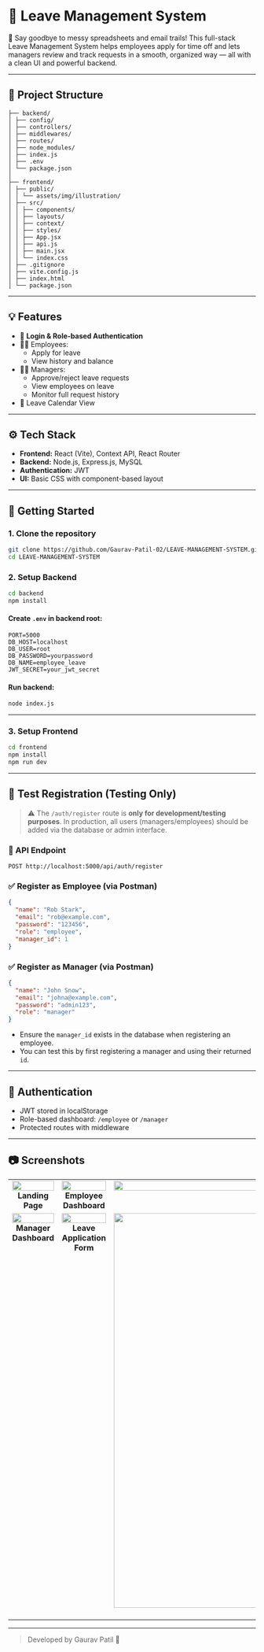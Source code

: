 # 🏢 Leave Management System

💼 Say goodbye to messy spreadsheets and email trails! This full-stack Leave Management System helps employees apply for time off and lets managers review and track requests in a smooth, organized way — all with a clean UI and powerful backend.

---

## 📁 Project Structure

```
├── backend/
│ ├── config/
│ ├── controllers/
│ ├── middlewares/
│ ├── routes/
│ ├── node_modules/
│ ├── index.js
│ ├── .env
│ └── package.json
│
├── frontend/
│ ├── public/
│ │ └── assets/img/illustration/
│ ├── src/
│ │ ├── components/
│ │ ├── layouts/
│ │ ├── context/
│ │ ├── styles/
│ │ ├── App.jsx
│ │ ├── api.js
│ │ ├── main.jsx
│ │ └── index.css
│ ├── .gitignore
│ ├── vite.config.js
│ ├── index.html
│ └── package.json
```

---

## 💡 Features

- 🔐 **Login & Role-based Authentication**
- 🙋‍♂️ Employees:
  - Apply for leave
  - View history and balance
- 🧑‍💼 Managers:
  - Approve/reject leave requests
  - View employees on leave
  - Monitor full request history
- 📆 Leave Calendar View

---

## ⚙️ Tech Stack

- **Frontend:** React (Vite), Context API, React Router
- **Backend:** Node.js, Express.js, MySQL
- **Authentication:** JWT
- **UI:** Basic CSS with component-based layout

---

## 🚀 Getting Started

### 1. Clone the repository

```bash
git clone https://github.com/Gaurav-Patil-02/LEAVE-MANAGEMENT-SYSTEM.git
cd LEAVE-MANAGEMENT-SYSTEM
```

### 2. Setup Backend

```bash
cd backend
npm install
```

#### Create `.env` in backend root:

```env
PORT=5000
DB_HOST=localhost
DB_USER=root
DB_PASSWORD=yourpassword
DB_NAME=employee_leave
JWT_SECRET=your_jwt_secret
```

#### Run backend:

```bash
node index.js
```

---

### 3. Setup Frontend

```bash
cd frontend
npm install
npm run dev
```

---

## 🧪 Test Registration (Testing Only)

> ⚠️ The `/auth/register` route is **only for development/testing purposes**. In production, all users (managers/employees) should be added via the database or admin interface.

### 🔗 API Endpoint

```
POST http://localhost:5000/api/auth/register
```

### ✅ Register as Employee (via Postman)

```json
{
  "name": "Rob Stark",
  "email": "rob@example.com",
  "password": "123456",
  "role": "employee",
  "manager_id": 1
}
```

### ✅ Register as Manager (via Postman)

```json
{
  "name": "John Snow",
  "email": "johna@example.com",
  "password": "admin123",
  "role": "manager"
}
```

- Ensure the `manager_id` exists in the database when registering an employee.
- You can test this by first registering a manager and using their returned `id`.

---

## 🔐 Authentication

- JWT stored in localStorage
- Role-based dashboard: `/employee` or `/manager`
- Protected routes with middleware

---

## 📷 Screenshots

<table border="0" cellspacing="0" cellpadding="10">
  <tr>
    <td align="center" valign="top">
      <img src="https://github.com/user-attachments/assets/72f3237d-9aac-4fb2-8a86-1f151dc30bd0" width="100%" />
      <div><strong>Landing Page</strong></div>
    </td>
    <td align="center" valign="top">
      <img src="https://github.com/user-attachments/assets/4576ec68-4566-41ad-add1-00e1b9f3953b" width="100%" />
      <div><strong>Employee Dashboard</strong></div>
    </td>
    <td align="center" valign="top">
      <img src="https://github.com/user-attachments/assets/68e83e72-4954-4fdd-b66d-183447188573" width="100%" />
      <div><strong>Calendar View</strong></div>
    </td>
  </tr>
  <tr>
    <td align="center" valign="top">
      <img src="https://github.com/user-attachments/assets/f2e7c0ca-8b24-4c9f-90be-c2e33099be87" width="100%" />
      <div><strong>Manager Dashboard</strong></div>
    </td>
    <td align="center" valign="top">
      <img src="https://github.com/user-attachments/assets/1e0e3856-f689-4ce9-a9ad-4d8338948bb7" width="100%" />
      <div><strong>Leave Application Form</strong></div>
    </td>
    <td align="center" valign="top">
      <img width="1766" height="802" alt="image" src="https://github.com/user-attachments/assets/af0329ac-5941-45d9-9b32-3b3f44d6d5c1" />
      <div><strong>Login Page</strong></div>
    </td>
    <td></td>
  </tr>
</table>






---

> Developed by Gaurav Patil 💼
